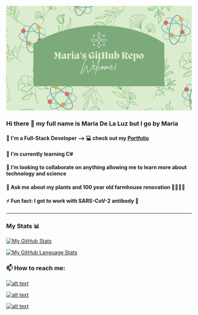 ![screen-gif](./assets/images/canvaGitHubHeader.png)
### Hi there 👋 my full name is Maria De La Luz but I go by Maria

#### 🔭 I'm a Full-Stack Developer --> 💻 check out my [Portfolio](https://google.com)

#### 🌱 I’m currently learning C#

#### 👯 I’m looking to collaborate on anything allowing me to learn more about technology and science

#### 💬 Ask me about my plants and 100 year old farmhouse renovation 🌺🌿👩‍🌾

#### ⚡ Fun fact: I got to work with SARS-CoV-2 antibody 🔬
---------------------------

### My Stats 📊

[![My GitHub Stats](https://github-readme-stats.vercel.app/api/?username=delaluz12&count_private=true&theme=cobalt&show_icons=true)]()

[![My GitHub Language Stats](https://github-readme-stats.vercel.app/api/top-langs/?username=delaluz12&langs_count=5&theme=cobalt)]()

### 📫 How to reach me:

[![alt text](https://img.shields.io/badge/-LinkedIn-0e76a8?style=plastic&logo=linkedIn)](https://www.linkedin.com/in/mariadllrm/)

[![alt text](https://img.shields.io/badge/-Instagram-833AB4?style=plastic&logo=Instagram)](https://www.instagram.com/c12vida_/)


[![alt text](https://img.shields.io/badge/email-marricomen%40gmail.com-green?style=plastic)](mailto:marricomen@gmail.com)


<!--
**delaluz12/delaluz12** is a ✨ _special_ ✨ repository because its `README.md` (this file) appears on your GitHub profile.

Here are some ideas to get you started:

- 🔭 I’m currently working on ...
- 🌱 I’m currently learning ...
- 👯 I’m looking to collaborate on ...
- 🤔 I’m looking for help with ...
- 💬 Ask me about ...
- 📫 How to reach me: ...
- 😄 Pronouns: ...
- ⚡ Fun fact: ...
-->
